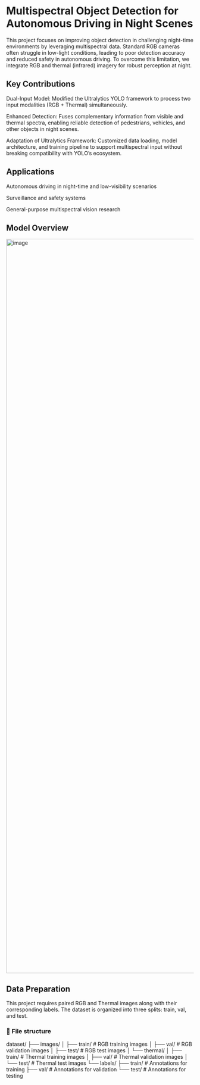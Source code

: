 # Multispectral Object Detection for Autonomous Driving in Night Scenes

This project focuses on improving object detection in challenging night-time environments by leveraging multispectral data. Standard RGB cameras often struggle in low-light conditions, leading to poor detection accuracy and reduced safety in autonomous driving. To overcome this limitation, we integrate RGB and thermal (infrared) imagery for robust perception at night.

## Key Contributions

Dual-Input Model: Modified the Ultralytics YOLO framework to process two input modalities (RGB + Thermal) simultaneously.

Enhanced Detection: Fuses complementary information from visible and thermal spectra, enabling reliable detection of pedestrians, vehicles, and other objects in night scenes.

Adaptation of Ultralytics Framework: Customized data loading, model architecture, and training pipeline to support multispectral input without breaking compatibility with YOLO’s ecosystem.

## Applications

Autonomous driving in night-time and low-visibility scenarios

Surveillance and safety systems

General-purpose multispectral vision research


## Model Overview

<img width="5120" height="1974" alt="image" src="https://github.com/user-attachments/assets/b6ef4233-1279-4a1b-856b-f5325b5124cc" />

## Data Preparation 

This project requires paired RGB and Thermal images along with their corresponding labels. The dataset is organized into three splits: train, val, and test.

### 📂 File structure

dataset/
├── images/
│ ├── train/ # RGB training images
│ ├── val/ # RGB validation images
│ ├── test/ # RGB test images
│ └── thermal/
│ ├── train/ # Thermal training images
│ ├── val/ # Thermal validation images
│ └── test/ # Thermal test images
└── labels/
├── train/ # Annotations for training
├── val/ # Annotations for validation
└── test/ # Annotations for testing
